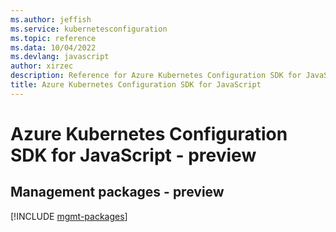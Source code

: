 ```yaml
---
ms.author: jeffish
ms.service: kubernetesconfiguration
ms.topic: reference
ms.data: 10/04/2022
ms.devlang: javascript
author: xirzec
description: Reference for Azure Kubernetes Configuration SDK for JavaScript
title: Azure Kubernetes Configuration SDK for JavaScript
---
```

# Azure Kubernetes Configuration SDK for JavaScript - preview

## Management packages - preview
[!INCLUDE [mgmt-packages](kubernetes-configuration-mgmt-index.md)]